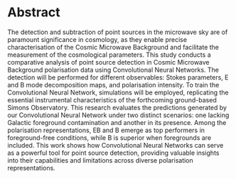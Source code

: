 # Abstract
The detection and subtraction of point sources in the microwave sky are of paramount significance in cosmology, as they enable precise characterisation of the Cosmic Microwave Background and facilitate the measurement of the cosmological parameters. This study conducts a comparative analysis of point source detection in Cosmic Microwave Background polarisation data using Convolutional Neural Networks. The detection will be performed for different observables: Stokes parameters, E and B mode decomposition maps, and polarisation intensity. To train the Convolutional Neural Network, simulations will be employed, replicating the essential instrumental characteristics of the forthcoming ground-based Simons Observatory. This research evaluates the predictions generated by our Convolutional Neural Network under two distinct scenarios: one lacking Galactic foreground contamination and another in its presence. Among the polarisation representations, EB and B emerge as top performers in foreground-free conditions, while B is superior when foregrounds are included. This work shows how Convolutional Neural Networks can serve as a powerful tool for point source detection, providing valuable insights into their capabilities and limitations across diverse polarisation representations.
